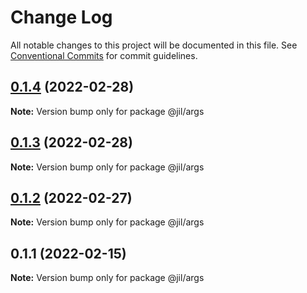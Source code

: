 # Change Log

All notable changes to this project will be documented in this file.
See [Conventional Commits](https://conventionalcommits.org) for commit guidelines.

## [0.1.4](https://github.com/jiljs/jil/compare/@jil/args@0.1.3...@jil/args@0.1.4) (2022-02-28)

**Note:** Version bump only for package @jil/args





## [0.1.3](https://github.com/jiljs/jil/compare/@jil/args@0.1.2...@jil/args@0.1.3) (2022-02-28)

**Note:** Version bump only for package @jil/args





## [0.1.2](https://github.com/jiljs/jil/compare/@jil/args@0.1.1...@jil/args@0.1.2) (2022-02-27)

**Note:** Version bump only for package @jil/args





## 0.1.1 (2022-02-15)

**Note:** Version bump only for package @jil/args
